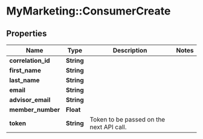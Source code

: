 # MyMarketing::ConsumerCreate

## Properties
Name | Type | Description | Notes
------------ | ------------- | ------------- | -------------
**correlation_id** | **String** |  | 
**first_name** | **String** |  | 
**last_name** | **String** |  | 
**email** | **String** |  | 
**advisor_email** | **String** |  | 
**member_number** | **Float** |  | 
**token** | **String** | Token to be passed on the next API call. | 


